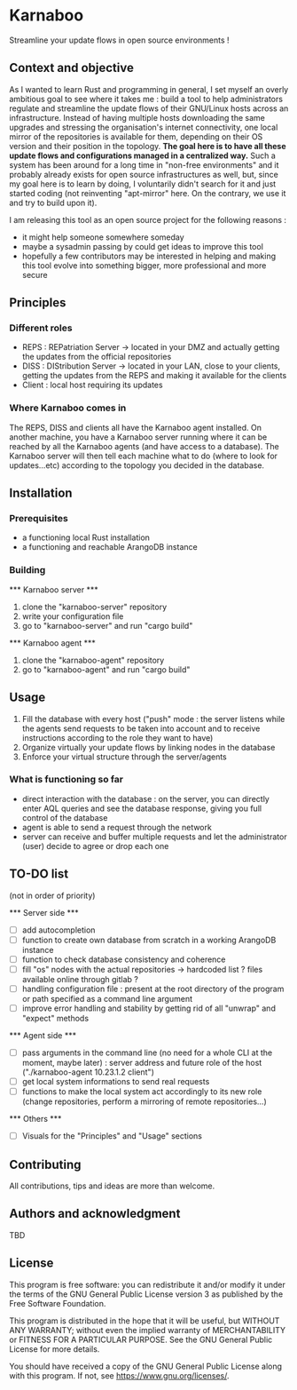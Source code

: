 # Karnaboo

Streamline your update flows in open source environments !

## Context and objective

As I wanted to learn Rust and programming in general, I set myself an overly ambitious goal to see where it takes me : build a tool to help administrators regulate and streamline the update flows of their GNU/Linux hosts across an infrastructure. Instead of having multiple hosts downloading the same upgrades and stressing the organisation's internet connectivity, one local mirror of the repositories is available for them, depending on their OS version and their position in the topology. **The goal here is to have all these update flows and configurations managed in a centralized way.** Such a system has been around for a long time in "non-free environments" and it probably already exists for open source infrastructures as well, but, since my goal here is to learn by doing, I voluntarily didn't search for it and just started coding (not reinventing "apt-mirror" here. On the contrary, we use it and try to build upon it).

I am releasing this tool as an open source project for the following reasons :
- it might help someone somewhere someday
- maybe a sysadmin passing by could get ideas to improve this tool
- hopefully a few contributors may be interested in helping and making this tool evolve into something bigger, more professional and more secure

## Principles

### Different roles
- REPS : REPatriation Server -> located in your DMZ and actually getting the updates from the official repositories
- DISS : DIStribution Server -> located in your LAN, close to your clients, getting the updates from the REPS and making it available for the clients
- Client : local host requiring its updates

### Where Karnaboo comes in
The REPS, DISS and clients all have the Karnaboo agent installed.
On another machine, you have a Karnaboo server running where it can be reached by all the Karnaboo agents (and have access to a database).
The Karnaboo server will then tell each machine what to do (where to look for updates...etc) according to the topology you decided in the database.

## Installation
### Prerequisites
- a functioning local Rust installation
- a functioning and reachable ArangoDB instance

### Building
*** Karnaboo server ***
1. clone the "karnaboo-server" repository
2. write your configuration file
3. go to "karnaboo-server" and run "cargo build"

*** Karnaboo agent ***
1. clone the "karnaboo-agent" repository
3. go to "karnaboo-agent" and run "cargo build"

## Usage

1. Fill the database with every host ("push" mode : the server listens while the agents send requests to be taken into account and to receive instructions according to the role they want to have)
2. Organize virtually your update flows by linking nodes in the database
3. Enforce your virtual structure through the server/agents

### What is functioning so far

- direct interaction with the database : on the server, you can directly enter AQL queries and see the database response, giving you full control of the database
- agent is able to send a request through the network
- server can receive and buffer multiple requests and let the administrator (user) decide to agree or drop each one

## TO-DO list
(not in order of priority)

*** Server side ***
- [ ] add autocompletion
- [ ] function to create own database from scratch in a working ArangoDB instance
- [ ] function to check database consistency and coherence
- [ ] fill "os" nodes with the actual repositories -> hardcoded list ? files available online through gitlab ?
- [ ] handling configuration file : present at the root directory of the program or path specified as a command line argument
- [ ] improve error handling and stability by getting rid of all "unwrap" and "expect" methods

*** Agent side ***
- [ ] pass arguments in the command line (no need for a whole CLI at the moment, maybe later) : server address and future role of the host ("./karnaboo-agent 10.23.1.2 client")
- [ ] get local system informations to send real requests
- [ ] functions to make the local system act accordingly to its new role (change repositories, perform a mirroring of remote repositories...)

*** Others ***
- [ ] Visuals for the "Principles" and "Usage" sections

## Contributing
All contributions, tips and ideas are more than welcome.

## Authors and acknowledgment
TBD

## License
This program is free software: you can redistribute it and/or modify it under the terms of the GNU General Public License version 3 as published by the Free Software Foundation.

This program is distributed in the hope that it will be useful, but WITHOUT ANY WARRANTY; without even the implied warranty of MERCHANTABILITY or FITNESS FOR A PARTICULAR PURPOSE. See the GNU General Public License for more details.

You should have received a copy of the GNU General Public License along with this program. If not, see <https://www.gnu.org/licenses/>.
